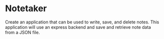 # Notetaker
Create an application that can be used to write, save, and delete notes. This application will use an express backend and save and retrieve note data from a JSON file.
